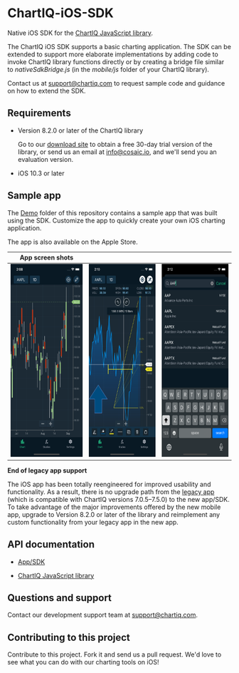 # ChartIQ-iOS-SDK

Native iOS SDK for the [ChartIQ JavaScript library](https://documentation.chartiq.com).

The ChartIQ iOS SDK supports a basic charting application. The SDK can be extended to support more elaborate implementations by adding code to invoke ChartIQ library functions directly or by creating a bridge file similar to *nativeSdkBridge.js* (in the *mobile/js* folder of your ChartIQ library).

Contact us at <support@chartiq.com> to request sample code and guidance on how to extend the SDK.

## Requirements

- Version 8.2.0 or later of the ChartIQ library

  Go to our <a href="https://cosaic.io/chartiq-sdk-library-download/" target="_blank">download site</a> to obtain a free 30-day trial version of the library, or send us an email at <info@cosaic.io>, and we'll send you an evaluation version.

- iOS 10.3 or later

## Sample app

The [Demo](https://github.com/ChartIQ/ChartIQ-iOS-SDK/tree/master/Demo) folder of this repository contains a sample app that was built using the SDK. Customize the app to quickly create your own iOS charting application.

The app is also available on the Apple Store.

|App screen shots|  |  |
|---|---|---|
|<img src="https://github.com/ChartIQ/ChartIQ-iOS-SDK/blob/8.2_README_Update/screenshots/Candle_Chart.png?raw=true" width="200" height="433"/>|<img src="https://github.com/ChartIQ/ChartIQ-iOS-SDK/blob/8.2_README_Update/screenshots/Mountain_Chart_with_Drawings.png?raw=true" width="200" height="433"/>|<img src="https://github.com/ChartIQ/ChartIQ-iOS-SDK/blob/8.2_README_Update/screenshots/Symbol_Lookup.png?raw=true" width="200" height="433"/>|

**End of legacy app support**

The iOS app has been totally reengineered for improved usability and functionality. As a result, there is no upgrade path from the [legacy app](https://github.com/ChartIQ/Charting-Library---iOS-Sample-App-Legacy) (which is compatible with ChartIQ versions 7.0.5&ndash;7.5.0) to the new app/SDK. To take advantage of the major improvements offered by the new mobile app, upgrade to Version 8.2.0 or later of the library and reimplement any custom functionality from your legacy app in the new app.

## API documentation

- [App/SDK](https://documentation.chartiq.com/ios-sdk)

- [ChartIQ JavaScript library](https://documentation.chartiq.com)

## Questions and support

Contact our development support team at <support@chartiq.com>.

## Contributing to this project

Contribute to this project. Fork it and send us a pull request. We'd love to see what you can do with our charting tools on iOS!

